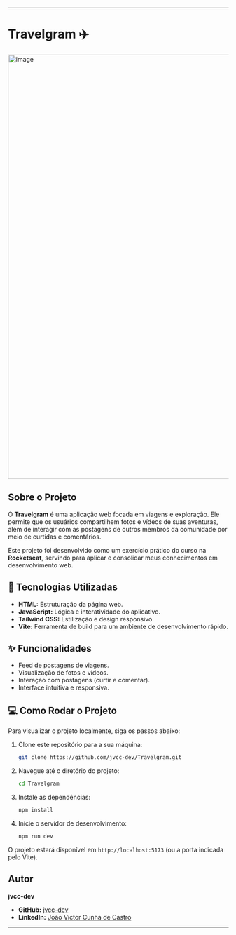 -----

# Travelgram ✈️

<img width="1876" height="968" alt="image" src="https://github.com/user-attachments/assets/3298a443-c8dd-495e-a6b6-c76027050d4a" />


## Sobre o Projeto

O **Travelgram** é uma aplicação web focada em viagens e exploração. Ele permite que os usuários compartilhem fotos e vídeos de suas aventuras, além de interagir com as postagens de outros membros da comunidade por meio de curtidas e comentários.

Este projeto foi desenvolvido como um exercício prático do curso na **Rocketseat**, servindo para aplicar e consolidar meus conhecimentos em desenvolvimento web.





## 🚀 Tecnologias Utilizadas

  * **HTML:** Estruturação da página web.
  * **JavaScript:** Lógica e interatividade do aplicativo.
  * **Tailwind CSS:** Estilização e design responsivo.
  * **Vite:** Ferramenta de build para um ambiente de desenvolvimento rápido.

## ✨ Funcionalidades

  * Feed de postagens de viagens.
  * Visualização de fotos e vídeos.
  * Interação com postagens (curtir e comentar).
  * Interface intuitiva e responsiva.

## 💻 Como Rodar o Projeto

Para visualizar o projeto localmente, siga os passos abaixo:

1.  Clone este repositório para a sua máquina:
    ```bash
    git clone https://github.com/jvcc-dev/Travelgram.git
    ```
2.  Navegue até o diretório do projeto:
    ```bash
    cd Travelgram
    ```
3.  Instale as dependências:
    ```bash
    npm install
    ```
4.  Inicie o servidor de desenvolvimento:
    ```bash
    npm run dev
    ```

O projeto estará disponível em `http://localhost:5173` (ou a porta indicada pelo Vite).

## Autor

**jvcc-dev**

  * **GitHub:** [jvcc-dev](https://www.google.com/search?q=https://github.com/jvcc-dev)
  * **LinkedIn:** [João Victor Cunha de Castro](https://www.linkedin.com/in/jo%C3%A3o-victor-cunha-de-castro-43b82225b/)

-----

